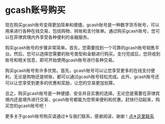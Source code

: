 # gcash账号购买

现在购买gcash账号变得更加简单和便捷。gcash账号是一种数字货币账号，可以用来进行各种在线交易，包括购物、转账和支付账单。通过购买gcash账号，您可以在菲律宾境内外享受各种便利的金融服务。

购买gcash账号的步骤非常简单。首先，您需要找到一个可靠的gcash账号销售平台。然后，您可以选择您需要的账号类型和金额进行购买。支付完成后，您将收到账号和相关信息，即可开始使用gcash账号进行各种交易。

购买gcash账号有许多优势。首先，gcash账号可以让您享受更多的在线支付便利，无论是购物还是转账，都可以通过gcash账号轻松完成。此外，gcash账号还可以让您享受到更多的优惠和奖励，让您的交易更加划算。

总之，购买gcash账号是一种便捷、安全并且实惠的选择。无论您是需要在菲律宾境内还是境外进行交易，gcash账号都能为您带来便利和优惠。赶快行动起来，购买您的gcash账号吧！

更多关于gcash账号购买请通过✈与我们联系，感谢阅读，谢谢！[点✈这里联系](https://ws.k02.cc)
